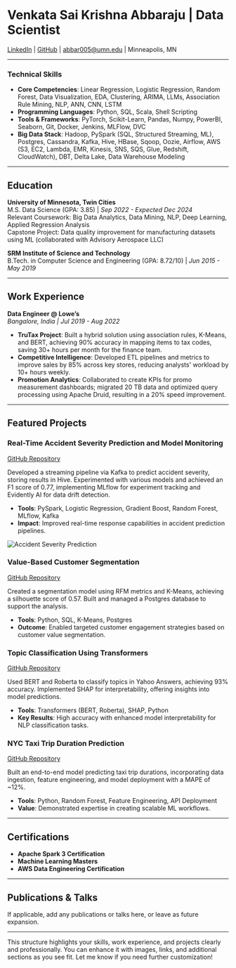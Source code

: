 # Venkata Sai Krishna Abbaraju | Data Scientist

[LinkedIn](https://www.linkedin.com/in/vska/) | [GitHub](https://github.com/avsk80) | abbar005@umn.edu | Minneapolis, MN

---

### Technical Skills
- **Core Competencies**: Linear Regression, Logistic Regression, Random Forest, Data Visualization, EDA, Clustering, ARIMA, LLMs, Association Rule Mining, NLP, ANN, CNN, LSTM
- **Programming Languages**: Python, SQL, Scala, Shell Scripting
- **Tools & Frameworks**: PyTorch, Scikit-Learn, Pandas, Numpy, PowerBI, Seaborn, Git, Docker, Jenkins, MLFlow, DVC
- **Big Data Stack**: Hadoop, PySpark (SQL, Structured Streaming, ML), Postgres, Cassandra, Kafka, Hive, HBase, Sqoop, Oozie, Airflow, AWS (S3, EC2, Lambda, EMR, Kinesis, SNS, SQS, Glue, Redshift, CloudWatch), DBT, Delta Lake, Data Warehouse Modeling

---

## Education

**University of Minnesota, Twin Cities**  
M.S. Data Science (GPA: 3.85) | *Sep 2022 - Expected Dec 2024*  
Relevant Coursework: Big Data Analytics, Data Mining, NLP, Deep Learning, Applied Regression Analysis  
Capstone Project: Data quality improvement for manufacturing datasets using ML (collaborated with Advisory Aerospace LLC)

**SRM Institute of Science and Technology**  
B.Tech. in Computer Science and Engineering (GPA: 8.72/10) | *Jun 2015 - May 2019*

---

## Work Experience

**Data Engineer @ Lowe’s**  
*Bangalore, India | Jul 2019 - Aug 2022*

- **TruTax Project**: Built a hybrid solution using association rules, K-Means, and BERT, achieving 90% accuracy in mapping items to tax codes, saving 30+ hours per month for the finance team.
- **Competitive Intelligence**: Developed ETL pipelines and metrics to improve sales by 85% across key stores, reducing analysts' workload by 10+ hours weekly.  
- **Promotion Analytics**: Collaborated to create KPIs for promo measurement dashboards; migrated 20 TB data and optimized query processing using Apache Druid, resulting in a 20% speed improvement.

---

## Featured Projects

### Real-Time Accident Severity Prediction and Model Monitoring  
[GitHub Repository](https://github.com/avsk80/Real-Time-Accident-Severity)

Developed a streaming pipeline via Kafka to predict accident severity, storing results in Hive. Experimented with various models and achieved an F1 score of 0.77, implementing MLflow for experiment tracking and Evidently AI for data drift detection.

- **Tools**: PySpark, Logistic Regression, Gradient Boost, Random Forest, MLflow, Kafka
- **Impact**: Improved real-time response capabilities in accident prediction pipelines.

![Accident Severity Prediction](assets/img/accident_severity.png)

### Value-Based Customer Segmentation  
[GitHub Repository](https://github.com/avsk80/Olist-Customer-segmentation)

Created a segmentation model using RFM metrics and K-Means, achieving a silhouette score of 0.57. Built and managed a Postgres database to support the analysis.

- **Tools**: Python, SQL, K-Means, Postgres
- **Outcome**: Enabled targeted customer engagement strategies based on customer value segmentation.

### Topic Classification Using Transformers  
[GitHub Repository](https://github.com/avsk80/Topic-Classification-using-Transformers)

Used BERT and Roberta to classify topics in Yahoo Answers, achieving 93% accuracy. Implemented SHAP for interpretability, offering insights into model predictions.

- **Tools**: Transformers (BERT, Roberta), SHAP, Python
- **Key Results**: High accuracy with enhanced model interpretability for NLP classification tasks.

### NYC Taxi Trip Duration Prediction  
[GitHub Repository](https://github.com/avsk80/nyc-taxi-trip-duration-prediction)

Built an end-to-end model predicting taxi trip durations, incorporating data ingestion, feature engineering, and model deployment with a MAPE of ~12%.

- **Tools**: Python, Random Forest, Feature Engineering, API Deployment
- **Value**: Demonstrated expertise in creating scalable ML workflows.

---

## Certifications

- **Apache Spark 3 Certification**
- **Machine Learning Masters**
- **AWS Data Engineering Certification**

---

## Publications & Talks

If applicable, add any publications or talks here, or leave as future expansion.

---

This structure highlights your skills, work experience, and projects clearly and professionally. You can enhance it with images, links, and additional sections as you see fit. Let me know if you need further customization!
